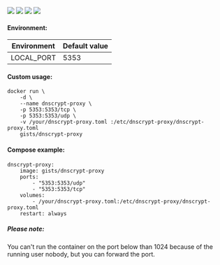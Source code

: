 ![](https://images.microbadger.com/badges/version/gists/dnscrypt-proxy.svg) ![](https://images.microbadger.com/badges/image/gists/dnscrypt-proxy.svg) ![](https://img.shields.io/docker/stars/gists/dnscrypt-proxy.svg) ![](https://img.shields.io/docker/pulls/gists/dnscrypt-proxy.svg)

#### Environment:

| Environment   | Default value                                                                   |
|---------------|---------------------------------------------------------------------------------|
| LOCAL_PORT    | 5353                                                                            |

#### Custom usage:

    docker run \
        -d \
        --name dnscrypt-proxy \
        -p 5353:5353/tcp \
        -p 5353:5353/udp \
        -v /your/dnscrypt-proxy.toml :/etc/dnscrypt-proxy/dnscrypt-proxy.toml
        gists/dnscrypt-proxy

#### Compose example:

    dnscrypt-proxy:
        image: gists/dnscrypt-proxy
        ports:
            - "5353:5353/udp"
            - "5353:5353/tcp"
        volumes:
            - /your/dnscrypt-proxy.toml:/etc/dnscrypt-proxy/dnscrypt-proxy.toml
        restart: always

##### Please note:

You can't run the container on the port below than 1024 because of the running user nobody, but you can forward the port.

